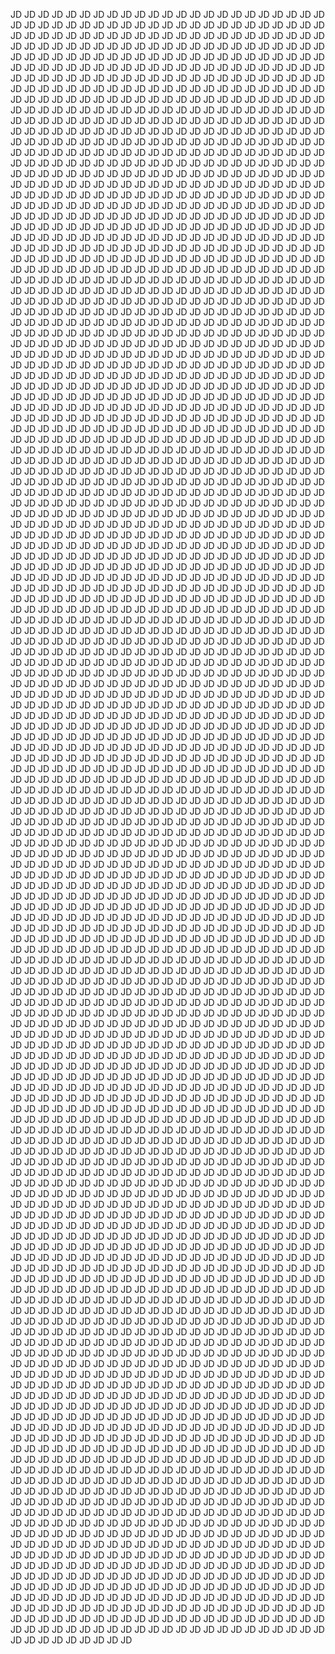 <p>JD JD JD JD JD JD JD JD JD JD JD JD JD JD JD JD JD JD JD JD JD JD JD JD JD JD JD JD JD JD JD JD JD JD JD JD JD JD JD JD JD JD JD JD JD JD JD JD JD JD JD JD JD JD JD JD JD JD JD JD JD JD JD JD JD JD JD JD JD JD JD JD JD JD JD JD JD JD JD JD JD JD JD JD JD JD JD JD JD JD JD JD JD JD JD JD JD JD JD JD JD JD JD JD JD JD JD JD JD JD JD JD JD JD JD JD JD JD JD JD JD JD JD JD JD JD JD JD JD JD JD JD JD JD JD JD JD JD JD JD JD JD JD JD JD JD JD JD JD JD JD JD JD JD JD JD JD JD JD JD JD JD JD JD JD JD JD JD JD JD JD JD JD JD JD JD JD JD JD JD JD JD JD JD JD JD JD JD JD JD JD JD JD JD JD JD JD JD JD JD JD JD JD JD JD JD JD JD JD JD JD JD JD JD JD JD JD JD JD JD JD JD JD JD JD JD JD JD JD JD JD JD JD JD JD JD JD JD JD JD JD JD JD JD JD JD JD JD JD JD JD JD JD JD JD JD JD JD JD JD JD JD JD JD JD JD JD JD JD JD JD JD JD JD JD JD JD JD JD JD JD JD JD JD JD JD JD JD JD JD JD JD JD JD JD JD JD JD JD JD JD JD JD JD JD JD JD JD JD JD JD JD JD JD JD JD JD JD JD JD JD JD JD JD JD JD JD JD JD JD JD JD JD JD JD JD JD JD JD JD JD JD JD JD JD JD JD JD JD JD JD JD JD JD JD JD JD JD JD JD JD JD JD JD JD JD JD JD JD JD JD JD JD JD JD JD JD JD JD JD JD JD JD JD JD JD JD JD JD JD JD JD JD JD JD JD JD JD JD JD JD JD JD JD JD JD JD JD JD JD JD JD JD JD JD JD JD JD JD JD JD JD JD JD JD JD JD JD JD JD JD JD JD JD JD JD JD JD JD JD JD JD JD JD JD JD JD JD JD JD JD JD JD JD JD JD JD JD JD JD JD JD JD JD JD JD JD JD JD JD JD JD JD JD JD JD JD JD JD JD JD JD JD JD JD JD JD JD JD JD JD JD JD JD JD JD JD JD JD JD JD JD JD JD JD JD JD JD JD JD JD JD JD JD JD JD JD JD JD JD JD JD JD JD JD JD JD JD JD JD JD JD JD JD JD JD JD JD JD JD JD JD JD JD JD JD JD JD JD JD JD JD JD JD JD JD JD JD JD JD JD JD JD JD JD JD JD JD JD JD JD JD JD JD JD JD JD JD JD JD JD JD JD JD JD JD JD JD JD JD JD JD JD JD JD JD JD JD JD JD JD JD JD JD JD JD JD JD JD JD JD JD JD JD JD JD JD JD JD JD JD JD JD JD JD JD JD JD JD JD JD JD JD JD JD JD JD JD JD JD JD JD JD JD JD JD JD JD JD JD JD JD JD JD JD JD JD JD JD JD JD JD JD JD JD JD JD JD JD JD JD JD JD JD JD JD JD JD JD JD JD JD JD JD JD JD JD JD JD JD JD JD JD JD JD JD JD JD JD JD JD JD JD JD JD JD JD JD JD JD JD JD JD JD JD JD JD JD JD JD JD JD JD JD JD JD JD JD JD JD JD JD JD JD JD JD JD JD JD JD JD JD JD JD JD JD JD JD JD JD JD JD JD JD JD JD JD JD JD JD JD JD JD JD JD JD JD JD JD JD JD JD JD JD JD JD JD JD JD JD JD JD JD JD JD JD JD JD JD JD JD JD JD JD JD JD JD JD JD JD JD JD JD JD JD JD JD JD JD JD JD JD JD JD JD JD JD JD JD JD JD JD JD JD JD JD JD JD JD JD JD JD JD JD JD JD JD JD JD JD JD JD JD JD JD JD JD JD JD JD JD JD JD JD JD JD JD JD JD JD JD JD JD JD JD JD JD JD JD JD JD JD JD JD JD JD JD JD JD JD JD JD JD JD JD JD JD JD JD JD JD JD JD JD JD JD JD JD JD JD JD JD JD JD JD JD JD JD JD JD JD JD JD JD JD JD JD JD JD JD JD JD JD JD JD JD JD JD JD JD JD JD JD JD JD JD JD JD JD JD JD JD JD JD JD JD JD JD JD JD JD JD JD JD JD JD JD JD JD JD JD JD JD JD JD JD JD JD JD JD JD JD JD JD JD JD JD JD JD JD JD JD JD JD JD JD JD JD JD JD JD JD JD JD JD JD JD JD JD JD JD JD JD JD JD JD JD JD JD JD JD JD JD JD JD JD JD JD JD JD JD JD JD JD JD JD JD JD JD JD JD JD JD JD JD JD JD JD JD JD JD JD JD JD JD JD JD JD JD JD JD JD JD JD JD JD JD JD JD JD JD JD JD JD JD JD JD JD JD JD JD JD JD JD JD JD JD JD JD JD JD JD JD JD JD JD JD JD JD JD JD JD JD JD JD JD JD JD JD JD JD JD JD JD JD JD JD JD JD JD JD JD JD JD JD JD JD JD JD JD JD JD JD JD JD JD JD JD JD JD JD JD JD JD JD JD JD JD JD JD JD JD JD JD JD JD JD JD JD JD JD JD JD JD JD JD JD JD JD JD JD JD JD JD JD JD JD JD JD JD JD JD JD JD JD JD JD JD JD JD JD JD JD JD JD JD JD JD JD JD JD JD JD JD JD JD JD JD JD JD JD JD JD JD JD JD JD JD JD JD JD JD JD JD JD JD JD JD JD JD JD JD JD JD JD JD JD JD JD JD JD JD JD JD JD JD JD JD JD JD JD JD JD JD JD JD JD JD JD JD JD JD JD JD JD JD JD JD JD JD JD JD JD JD JD JD JD JD JD JD JD JD JD JD JD JD JD JD JD JD JD JD JD JD JD JD JD JD JD JD JD JD JD JD JD JD JD JD JD JD JD JD JD JD JD JD JD JD JD JD JD JD JD JD JD JD JD JD JD JD JD JD JD JD JD JD JD JD JD JD JD JD JD JD JD JD JD JD JD JD JD JD JD JD JD JD JD JD JD JD JD JD JD JD JD JD JD JD JD JD JD JD JD JD JD JD JD JD JD JD JD JD JD JD JD JD JD JD JD JD JD JD JD JD JD JD JD JD JD JD JD JD JD JD JD JD JD JD JD JD JD JD JD JD JD JD JD JD JD JD JD JD JD JD JD JD JD JD JD JD JD JD JD JD JD JD JD JD JD JD JD JD JD JD JD JD JD JD JD JD JD JD JD JD JD JD JD JD JD JD JD JD JD JD JD JD JD JD JD JD JD JD JD JD JD JD JD JD JD JD JD JD JD JD JD JD JD JD JD JD JD JD JD JD JD JD JD JD JD JD JD JD JD JD JD JD JD JD JD JD JD JD JD JD JD JD JD JD JD JD JD JD JD JD JD JD JD JD JD JD JD JD JD JD JD JD JD JD JD JD JD JD JD JD JD JD JD JD JD JD JD JD JD JD JD JD JD JD JD JD JD JD JD JD JD JD JD JD JD JD JD JD JD JD JD JD JD JD JD JD JD JD JD JD JD JD JD JD JD JD JD JD JD JD JD JD JD JD JD JD JD JD JD JD JD JD JD JD JD JD JD JD JD JD JD JD JD JD JD JD JD JD JD JD JD JD JD JD JD JD JD JD JD JD JD JD JD JD JD JD JD JD JD JD JD JD JD JD JD JD JD JD JD JD JD JD JD JD JD JD JD JD JD JD JD JD JD JD JD JD JD JD JD JD JD JD JD JD JD JD JD JD JD JD JD JD JD JD JD JD JD JD JD JD JD JD JD JD JD JD JD JD JD JD JD JD JD JD JD JD JD JD JD JD JD JD JD JD JD JD JD JD JD JD JD JD JD JD JD JD JD JD JD JD JD JD JD JD JD JD JD JD JD JD JD JD JD JD JD JD JD JD JD JD JD JD JD JD JD JD JD JD JD JD JD JD JD JD JD JD JD JD JD JD JD JD JD JD JD JD JD JD JD JD JD JD JD JD JD JD JD JD JD JD JD JD JD JD JD JD JD JD JD JD JD JD JD JD JD JD JD JD JD JD JD JD JD JD JD JD JD JD JD JD JD JD JD JD JD JD JD JD JD JD JD JD JD JD JD JD JD JD JD JD JD JD JD JD JD JD JD JD JD JD JD JD JD JD JD JD JD JD JD JD JD JD JD JD JD JD JD JD JD JD JD JD JD JD JD JD JD JD JD JD JD JD JD JD JD JD JD JD JD JD JD JD JD JD JD JD JD JD JD JD JD JD JD JD JD JD JD JD JD JD JD JD JD JD JD JD JD JD JD JD JD JD JD JD JD JD JD JD JD JD JD JD JD JD JD JD JD JD JD JD JD JD JD JD JD JD JD JD JD JD JD JD JD JD JD JD JD JD JD JD JD JD JD JD JD JD JD JD JD JD JD JD JD JD JD JD JD JD JD JD JD JD JD JD JD JD JD JD JD JD JD JD JD JD JD JD JD JD JD JD JD JD JD JD JD JD JD JD JD JD JD JD JD JD JD JD JD JD JD JD JD JD JD JD JD JD JD JD JD JD JD JD JD JD JD JD JD JD JD JD JD JD JD JD JD JD JD JD JD JD JD JD JD JD JD JD JD JD JD JD JD JD JD JD JD JD JD JD JD JD JD JD JD JD JD JD JD JD JD JD JD JD JD JD JD JD JD JD JD JD JD JD JD JD JD JD JD JD JD JD JD JD JD JD JD JD JD JD JD JD JD JD JD JD JD JD JD JD JD JD JD JD JD JD JD JD JD JD JD JD JD JD JD JD JD JD JD JD JD JD JD JD JD JD JD JD JD JD JD JD JD JD JD JD JD JD JD JD JD JD JD JD JD JD JD JD JD JD JD JD JD JD JD JD JD JD JD JD JD JD JD JD JD JD JD JD JD JD JD JD JD JD JD JD JD JD JD JD JD JD JD JD JD JD JD JD JD JD JD JD JD JD JD JD JD JD JD JD JD JD JD JD JD JD JD JD JD JD JD JD JD JD JD JD JD JD JD JD JD JD JD JD JD JD JD JD JD JD JD JD JD JD JD JD JD JD JD JD JD JD JD JD JD JD JD JD JD JD JD JD JD JD JD JD JD JD JD JD JD JD JD JD JD JD JD JD JD JD JD JD JD JD JD JD JD JD JD JD JD JD JD JD JD JD JD JD JD JD JD JD JD JD JD JD JD JD JD JD JD JD JD JD JD JD JD JD JD JD JD JD JD JD JD JD JD JD JD JD JD JD JD JD JD JD JD JD JD JD JD JD JD JD JD JD JD JD JD JD JD JD JD JD JD JD JD JD JD JD JD JD JD JD JD JD JD JD JD JD JD JD JD JD JD JD JD JD JD JD JD JD JD JD JD JD JD JD JD JD JD JD JD JD JD JD JD JD JD JD JD JD JD JD JD JD JD JD JD JD JD JD JD JD JD JD JD JD JD JD JD JD JD JD JD JD JD JD JD JD JD JD JD JD JD JD JD JD JD JD JD JD JD JD JD JD JD JD JD JD JD JD JD JD JD JD JD JD JD JD JD JD JD JD JD JD JD JD JD JD JD JD JD JD JD JD JD JD JD JD JD JD JD JD JD JD JD JD JD JD JD JD JD JD JD JD JD JD JD JD JD JD JD JD JD JD JD JD JD JD JD JD JD JD JD JD JD JD JD JD JD JD JD JD JD JD JD JD JD JD JD JD JD JD JD JD JD JD JD JD JD JD JD JD JD JD JD JD JD JD JD JD JD JD JD JD JD JD JD JD JD JD JD JD JD JD JD JD JD JD JD JD JD JD JD JD JD JD JD JD JD JD JD JD JD JD JD JD JD JD JD JD JD JD JD JD JD JD JD JD JD JD JD JD JD JD JD JD JD JD JD JD JD JD JD JD JD JD JD JD JD JD JD JD JD JD JD JD JD JD JD JD JD JD JD JD JD JD JD JD JD JD JD JD JD JD JD JD JD JD JD JD JD JD JD JD JD JD JD JD JD JD JD JD JD JD JD JD JD JD JD JD JD JD JD JD JD JD JD JD JD JD JD JD JD JD JD JD JD JD JD JD JD JD JD JD JD JD JD JD JD JD JD JD JD JD JD JD JD JD JD JD JD JD JD JD JD JD JD JD JD JD JD JD JD JD JD JD JD JD JD JD JD JD JD JD JD JD JD JD JD JD JD JD JD JD JD JD JD JD JD JD JD JD JD JD JD JD JD JD JD JD JD JD JD JD JD JD JD JD JD JD JD JD JD JD JD JD JD JD JD JD JD JD JD JD JD JD JD JD JD JD JD JD JD JD JD JD JD JD JD JD JD JD JD JD JD JD JD JD JD JD JD JD JD JD JD JD JD JD JD JD JD JD JD JD JD JD JD JD JD JD JD JD JD JD JD JD JD JD JD JD JD JD JD JD JD JD JD JD JD JD JD JD JD JD JD JD JD JD JD JD JD JD JD JD JD JD JD JD JD JD JD JD JD JD JD JD JD JD JD JD JD JD JD JD JD JD JD JD JD JD JD JD JD JD JD JD JD JD JD JD JD JD JD JD JD JD JD JD JD JD JD JD JD JD JD JD JD JD JD JD JD JD JD JD JD JD JD JD JD JD JD JD JD JD JD JD JD JD JD JD JD JD JD JD JD JD JD JD JD JD JD JD JD JD JD JD JD JD JD JD JD JD JD JD JD JD JD JD JD JD JD JD JD JD JD JD JD JD JD JD JD JD JD JD JD JD JD JD JD JD JD JD JD JD JD JD JD JD JD JD JD JD JD JD JD JD JD JD JD JD JD JD JD JD JD JD JD JD JD JD JD JD JD JD JD JD JD JD JD JD JD JD JD JD JD JD JD JD JD JD JD JD JD JD JD JD JD JD JD JD JD JD JD JD JD JD JD JD JD JD JD JD JD JD JD JD JD JD JD JD JD JD JD JD JD JD JD JD JD JD JD JD JD JD JD JD JD JD JD JD JD JD JD JD JD JD JD JD JD JD JD JD JD JD JD JD JD JD JD JD JD JD JD JD JD JD JD JD JD JD JD JD JD JD JD JD JD JD JD JD JD JD JD JD JD JD JD JD JD JD JD JD JD JD JD JD JD JD JD JD JD JD JD JD JD JD JD JD JD JD JD JD JD JD JD JD JD JD JD JD JD JD JD JD JD JD JD JD JD JD JD JD JD JD JD JD JD JD JD JD JD JD JD JD JD JD JD JD JD JD JD JD JD JD JD JD JD JD JD JD JD JD JD JD JD JD JD JD JD JD JD JD JD JD JD JD JD JD JD JD JD JD JD JD JD JD JD JD JD JD JD JD JD JD JD JD JD JD JD JD JD JD JD JD JD JD JD JD JD JD JD JD JD JD JD JD JD JD JD JD JD JD JD JD JD JD JD JD JD JD JD JD JD JD JD JD JD JD JD JD JD JD JD JD JD JD JD JD JD JD JD JD JD JD JD JD JD JD JD JD JD JD JD JD JD JD JD JD JD JD JD JD JD JD JD JD JD JD JD JD JD JD JD JD JD JD JD JD JD JD JD JD JD JD JD JD JD JD JD JD JD JD JD JD JD JD JD JD JD JD JD JD JD JD JD JD JD JD JD JD JD JD JD JD JD JD JD JD JD JD JD JD JD JD JD JD JD JD JD JD JD JD JD JD JD JD JD JD JD JD JD JD JD JD JD JD JD JD JD JD JD JD JD JD JD JD JD JD JD JD JD JD JD JD JD JD JD JD JD JD JD JD JD JD JD JD JD JD JD JD JD JD JD JD JD JD JD JD JD JD JD JD JD JD JD JD JD JD JD JD JD JD JD JD JD JD JD JD JD JD JD JD JD JD JD JD JD JD JD JD JD JD JD JD JD JD JD JD JD JD JD JD JD JD JD JD JD JD JD JD JD JD JD JD JD JD JD JD JD JD JD JD JD JD JD JD JD JD JD JD JD JD JD JD </p>
